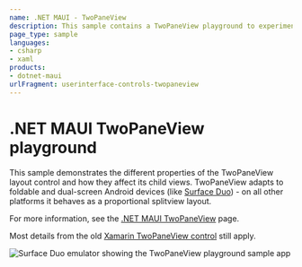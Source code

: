 ```yaml
---
name: .NET MAUI - TwoPaneView
description: This sample contains a TwoPaneView playground to experiment
page_type: sample
languages:
- csharp
- xaml
products:
- dotnet-maui
urlFragment: userinterface-controls-twopaneview
---
```


# .NET MAUI TwoPaneView playground

This sample demonstrates the different properties of the TwoPaneView layout control and how they affect its child views. TwoPaneView adapts to foldable and dual-screen Android devices (like [Surface Duo](https://learn.microsoft.com/dual-screen)) - on all other platforms it behaves as a proportional splitview layout.

For more information, see the [.NET MAUI TwoPaneView](https://learn.microsoft.com/dotnet/maui/user-interface/controls/twopaneview/) page.

Most details from the old [Xamarin TwoPaneView control](https://learn.microsoft.com/xamarin/xamarin-forms/app-fundamentals/dual-screen/twopaneview) still apply.


![Surface Duo emulator showing the TwoPaneView playground sample app](images/twopaneview.png)

